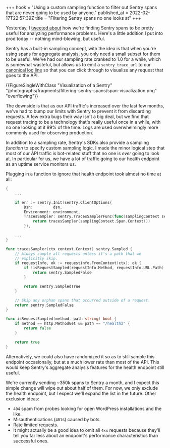 +++
hook = "Using a custom sampling function to filter out Sentry spans that are never going to be used by anyone."
published_at = 2022-02-17T22:57:39Z
title = "Filtering Sentry spans no one looks at"
+++

Yesterday, I [tweeted about](https://twitter.com/brandur/status/1494025314342637568) how we're finding Sentry spans to be pretty useful for analyzing performance problems. Here's a little addition I put into prod today -- nothing mind-blowing, but useful.

Sentry has a built-in sampling concept, with the idea is that when you're using spans for aggregate analysis, you only need a small subset for them to be useful. We've had our sampling rate cranked to 1.0 for a while, which is somewhat wasteful, but allows us to emit a `sentry_trace_url` to our [canonical log line](/nanoglyphs/025-logs#canonical-log-lines-2) so that you can click through to visualize any request that goes to the API.

{{FigureSingleWithClass "Visualization of a Sentry" "/photographs/fragments/filtering-sentry-spans/span-visualization.png" "overflowing"}}

The downside is that as our API traffic's increased over the last few months, we've had to bump our limits with Sentry to prevent it from discarding requests. A few extra bugs their way isn't a big deal, but we find that request tracing to be a technology that's really useful once in a while, with no one looking at it 99% of the time. Logs are used overwhelmingly more commonly used for observing production.

In addition to a sampling rate, Sentry's SDKs also provide a sampling _function_ to specify custom sampling logic. I made the minor logical step that most of our API traffic is bot-related stuff that no one is _ever_ going to look at. In particular for us, we have a lot of traffic going to our health endpoint as an uptime service monitors us.

Plugging in a function to ignore that health endpoint took almost no time at all:

``` go
{
    ...

    if err := sentry.Init(sentry.ClientOptions{
        Dsn:         dsn,
        Environment: environment,
        TracesSampler: sentry.TracesSamplerFunc(func(samplingContext sentry.SamplingContext) sentry.Sampled {
            return tracesSampler(samplingContext.Span.Context())
        }),

    ...
}

func tracesSampler(ctx context.Context) sentry.Sampled {
    // Always sample all requests unless it's a path that we
    // explicitly skip.
    if requestInfo, ok := requestinfo.FromContext(ctx); ok {
        if !isRequestSampled(requestInfo.Method, requestInfo.URL.Path) {
            return sentry.SampledFalse
        }

        return sentry.SampledTrue
    }

    // Skip any orphan spans that occurred outside of a request.
    return sentry.SampledFalse
}

func isRequestSampled(method, path string) bool {
    if method == http.MethodGet && path == "/healthz" {
        return false
    }

    return true
}
```

Alternatively, we could also have randomized it so as to still sample this endpoint occasionally, but at a much lower rate than most of the API. This would keep Sentry's aggregate analysis features for the health endpoint still useful.

We're currently sending ~350k spans to Sentry a month, and I expect this simple change will wipe out about half of them. For now, we only exclude the health endpoint, but I expect we'll expand the list in the future. Other exclusion ideas:

* `404` spam from probes looking for open WordPress installations and the like.
* Misauthentications (`401`s) caused by bots.
* Rate limited requests.
* It might actually be a good idea to omit all `4xx` requests because they'll tell you far less about an endpoint's performance characteristics than successful ones.
